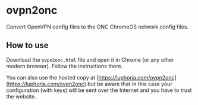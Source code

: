 # ovpn2onc
Convert OpenVPN config files to the ONC ChromeOS network config files.

## How to use
Download the `ovpn2onc.html` file and open it in Chrome (or any other modern browser). Follow the instructions there.

You can also use the hosted copy at [https://luphoria.com/ovpn2onc](https://luphoria.com/ovpn2onc)
but be aware that in this case your configuration (with keys) will be sent over the Internet and you have to trust the website.
